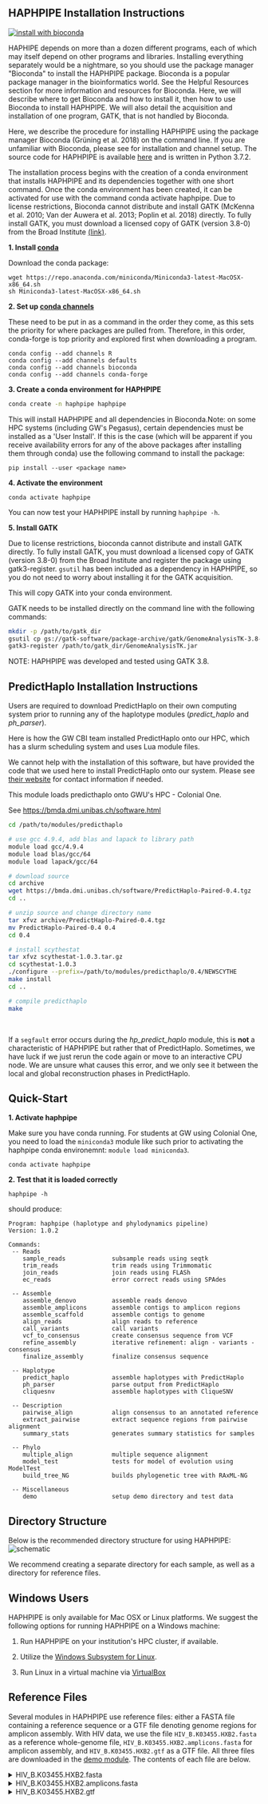 ## HAPHPIPE Installation Instructions 

[![install with bioconda](https://img.shields.io/badge/install%20with-bioconda-brightgreen.svg?style=flat)](http://bioconda.github.io/recipes/haphpipe/README.html)

HAPHIPE depends on more than a dozen different programs, each of which may itself depend on other programs and libraries. Installing everything separately would be a nightmare, so you should use the package manager "Bioconda" to install the HAPHPIPE package. Bioconda is a popular package manager in the bioinformatics world. See the Helpful Resources section for more information and resources for Bioconda. Here, we will describe where to get Bioconda and how to install it, then how to use Bioconda to install HAPHPIPE. We will also detail the acquisition and installation of one program, GATK, that is not handled by Bioconda.

Here, we describe the procedure for installing HAPHPIPE using the package manager Bioconda (Grüning et al. 2018) on the command line. If you are unfamiliar with Bioconda, please see [](https://bioconda.github.io) for installation and channel setup. The source code for HAPHPIPE is available [here](https://github.com/gwcbi/haphpipe) and is written in Python 3.7.2. 

The installation process begins with the creation of a conda environment that installs HAPHPIPE and its dependencies together with one short command. Once the conda environment has been created, it can be activated for use with the command conda activate haphpipe. Due to license restrictions, Bioconda cannot distribute and install GATK (McKenna et al. 2010; Van der Auwera et al. 2013; Poplin et al. 2018) directly. To fully install GATK, you must download a licensed copy of GATK (version 3.8-0) from the Broad Institute [(link)](https://software.broadinstitute.org/gatk/download/archive). 


__1. Install [conda](https://bioconda.github.io/user/install.html#set-up-channels)__

Download the conda package:

```
wget https://repo.anaconda.com/miniconda/Miniconda3-latest-MacOSX-x86_64.sh
sh Miniconda3-latest-MacOSX-x86_64.sh
```

__2. Set up [conda channels](https://bioconda.github.io/user/install.html#set-up-channels)__

These need to be put in as a command in the order they come, as this sets the priority for where packages are pulled from. Therefore, in this order, conda-forge is top priority and explored first when downloading a program.

```
conda config --add channels R
conda config --add channels defaults
conda config --add channels bioconda
conda config --add channels conda-forge
```

__3. Create a conda environment for HAPHPIPE__

```bash
conda create -n haphpipe haphpipe
```
This will install HAPHPIPE and all dependencies in Bioconda.Note: on some HPC systems (including GW's Pegasus), certain dependencies must be installed as a 'User Install'. If this is the case (which will be apparent if you receive availability errors for any of the above packages after installing them through conda) use the following command to install the package:
```
pip install --user <package name>
```

__4. Activate the environment__

```
conda activate haphpipe
```
You can now test your HAPHPIPE install by running `haphpipe -h`.

__5. Install GATK__

Due to license restrictions, bioconda cannot distribute
and install GATK directly. To fully install GATK, you must
download a licensed copy of GATK (version 3.8-0) from the Broad Institute and register the package using gatk3-register. `gsutil` has been included as a dependency in HAPHPIPE, so you do not need to worry about installing it for the GATK acquisition.

This will copy GATK into your conda environment.

GATK needs to be installed directly on the command line with the following commands:

```bash
mkdir -p /path/to/gatk_dir
gsutil cp gs://gatk-software/package-archive/gatk/GenomeAnalysisTK-3.8-0-ge9d806836.tar.bz2 path/to/gatk_dir/
gatk3-register /path/to/gatk_dir/GenomeAnalysisTK.jar
```

NOTE: HAPHPIPE was developed and tested using GATK 3.8.


## PredictHaplo Installation Instructions

Users are required to download PredictHaplo on their own computing system prior to running any of the haplotype modules (_predict_haplo_ and _ph_parser_).

Here is how the GW CBI team installed PredictHaplo onto our HPC, which has a slurm scheduling system and uses Lua module files.

We cannot help with the installation of this software, but have provided the code that we used here to install PredictHaplo onto our system. Please see [their website](https://bmda.dmi.unibas.ch/software.html) for contact information if needed.

This module loads predicthaplo onto GWU's HPC - Colonial One. 

See https://bmda.dmi.unibas.ch/software.html

```bash
cd /path/to/modules/predicthaplo

# use gcc 4.9.4, add blas and lapack to library path
module load gcc/4.9.4
module load blas/gcc/64
module load lapack/gcc/64

# download source
cd archive
wget https://bmda.dmi.unibas.ch/software/PredictHaplo-Paired-0.4.tgz
cd ..

# unzip source and change directory name
tar xfvz archive/PredictHaplo-Paired-0.4.tgz
mv PredictHaplo-Paired-0.4 0.4
cd 0.4

# install scythestat
tar xfvz scythestat-1.0.3.tar.gz
cd scythestat-1.0.3
./configure --prefix=/path/to/modules/predicthaplo/0.4/NEWSCYTHE
make install
cd ..

# compile predicthaplo
make
```

<br/>

If a `segfault` error occurs during the _hp_predict_haplo_ module, this is **not** a characteristic of HAPHPIPE but rather that of PredictHaplo. Sometimes, we have luck if we just rerun the code again or move to an interactive CPU node. We are unsure what causes this error, and we only see it between the local and global reconstruction phases in PredictHaplo.


## Quick-Start

__1. Activate haphpipe__

Make sure you have conda running.
For students at GW using Colonial One, you need to load the `miniconda3` module like such prior to activating the haphpipe conda environemnt: 
`module load miniconda3`.

```
conda activate haphpipe
```

__2. Test that it is loaded correctly__

```
haphpipe -h
```

should produce:

```
Program: haphpipe (haplotype and phylodynamics pipeline)
Version: 1.0.2

Commands:
 -- Reads
    sample_reads             subsample reads using seqtk
    trim_reads               trim reads using Trimmomatic
    join_reads               join reads using FLASh
    ec_reads                 error correct reads using SPAdes

 -- Assemble
    assemble_denovo          assemble reads denovo
    assemble_amplicons       assemble contigs to amplicon regions
    assemble_scaffold        assemble contigs to genome
    align_reads              align reads to reference
    call_variants            call variants
    vcf_to_consensus         create consensus sequence from VCF
    refine_assembly          iterative refinement: align - variants - consensus
    finalize_assembly        finalize consensus sequence

 -- Haplotype
    predict_haplo            assemble haplotypes with PredictHaplo
    ph_parser                parse output from PredictHaplo
    cliquesnv                assemble haplotypes with CliqueSNV

 -- Description
    pairwise_align           align consensus to an annotated reference
    extract_pairwise         extract sequence regions from pairwise alignment
    summary_stats            generates summary statistics for samples

 -- Phylo
    multiple_align           multiple sequence alignment
    model_test               tests for model of evolution using ModelTest
    build_tree_NG            builds phylogenetic tree with RAxML-NG

 -- Miscellaneous
    demo                     setup demo directory and test data
```

## Directory Structure

Below is the recommended directory structure for using HAPHPIPE:
![schematic](img/Directory_fig1.png)

We recommend creating a separate directory for each sample, as well as a directory for reference files.

## Windows Users

HAPHPIPE is only available for Mac OSX or Linux platforms. We suggest the following options for running HAPHPIPE on a Windows machine:

1. Run HAPHPIPE on your institution's HPC cluster, if available. 

2. Utilize the [Windows Subsystem for Linux](https://docs.microsoft.com/en-us/windows/wsl/install-win10).

3. Run Linux in a virtual machine via [VirtualBox](https://www.virtualbox.org)

## Reference Files

Several modules in HAPHPIPE use reference files: either a FASTA file containing a reference sequence or a GTF file denoting genome regions for amplicon assembly. With HIV data, we use
the file `HIV_B.K03455.HXB2.fasta` as a reference whole-genome file, `HIV_B.K03455.HXB2.amplicons.fasta` for amplicon assembly, and `HIV_B.K03455.HXB2.gtf` as a GTF file. All three files are downloaded in the [demo module](https://gwcbi.github.io/haphpipe_docs/demos/).
The contents of each file are below.

<details>
  <summary>HIV_B.K03455.HXB2.fasta</summary>
```
	>HIV_B.K03455.HXB2
	TGGAAGGGCTAATTCACTCCCAACGAAGACAAGATATCCTTGATCTGTGGATCTACCACACACAAGGCTACTTCCCTGATTAGCAGAACTACACACCAGG
	GCCAGGGATCAGATATCCACTGACCTTTGGATGGTGCTACAAGCTAGTACCAGTTGAGCCAGAGAAGTTAGAAGAAGCCAACAAAGGAGAGAACACCAGC
	TTGTTACACCCTGTGAGCCTGCATGGAATGGATGACCCGGAGAGAGAAGTGTTAGAGTGGAGGTTTGACAGCCGCCTAGCATTTCATCACATGGCCCGAG
	AGCTGCATCCGGAGTACTTCAAGAACTGCTGACATCGAGCTTGCTACAAGGGACTTTCCGCTGGGGACTTTCCAGGGAGGCGTGGCCTGGGCGGGACTGG
	GGAGTGGCGAGCCCTCAGATCCTGCATATAAGCAGCTGCTTTTTGCCTGTACTGGGTCTCTCTGGTTAGACCAGATCTGAGCCTGGGAGCTCTCTGGCTA
	ACTAGGGAACCCACTGCTTAAGCCTCAATAAAGCTTGCCTTGAGTGCTTCAAGTAGTGTGTGCCCGTCTGTTGTGTGACTCTGGTAACTAGAGATCCCTC
	AGACCCTTTTAGTCAGTGTGGAAAATCTCTAGCAGTGGCGCCCGAACAGGGACCTGAAAGCGAAAGGGAAACCAGAGGAGCTCTCTCGACGCAGGACTCG
	GCTTGCTGAAGCGCGCACGGCAAGAGGCGAGGGGCGGCGACTGGTGAGTACGCCAAAAATTTTGACTAGCGGAGGCTAGAAGGAGAGAGATGGGTGCGAG
	AGCGTCAGTATTAAGCGGGGGAGAATTAGATCGATGGGAAAAAATTCGGTTAAGGCCAGGGGGAAAGAAAAAATATAAATTAAAACATATAGTATGGGCA
	AGCAGGGAGCTAGAACGATTCGCAGTTAATCCTGGCCTGTTAGAAACATCAGAAGGCTGTAGACAAATACTGGGACAGCTACAACCATCCCTTCAGACAG
	GATCAGAAGAACTTAGATCATTATATAATACAGTAGCAACCCTCTATTGTGTGCATCAAAGGATAGAGATAAAAGACACCAAGGAAGCTTTAGACAAGAT
	AGAGGAAGAGCAAAACAAAAGTAAGAAAAAAGCACAGCAAGCAGCAGCTGACACAGGACACAGCAATCAGGTCAGCCAAAATTACCCTATAGTGCAGAAC
	ATCCAGGGGCAAATGGTACATCAGGCCATATCACCTAGAACTTTAAATGCATGGGTAAAAGTAGTAGAAGAGAAGGCTTTCAGCCCAGAAGTGATACCCA
	TGTTTTCAGCATTATCAGAAGGAGCCACCCCACAAGATTTAAACACCATGCTAAACACAGTGGGGGGACATCAAGCAGCCATGCAAATGTTAAAAGAGAC
	CATCAATGAGGAAGCTGCAGAATGGGATAGAGTGCATCCAGTGCATGCAGGGCCTATTGCACCAGGCCAGATGAGAGAACCAAGGGGAAGTGACATAGCA
	GGAACTACTAGTACCCTTCAGGAACAAATAGGATGGATGACAAATAATCCACCTATCCCAGTAGGAGAAATTTATAAAAGATGGATAATCCTGGGATTAA
	ATAAAATAGTAAGAATGTATAGCCCTACCAGCATTCTGGACATAAGACAAGGACCAAAGGAACCCTTTAGAGACTATGTAGACCGGTTCTATAAAACTCT
	AAGAGCCGAGCAAGCTTCACAGGAGGTAAAAAATTGGATGACAGAAACCTTGTTGGTCCAAAATGCGAACCCAGATTGTAAGACTATTTTAAAAGCATTG
	GGACCAGCGGCTACACTAGAAGAAATGATGACAGCATGTCAGGGAGTAGGAGGACCCGGCCATAAGGCAAGAGTTTTGGCTGAAGCAATGAGCCAAGTAA
	CAAATTCAGCTACCATAATGATGCAGAGAGGCAATTTTAGGAACCAAAGAAAGATTGTTAAGTGTTTCAATTGTGGCAAAGAAGGGCACACAGCCAGAAA
	TTGCAGGGCCCCTAGGAAAAAGGGCTGTTGGAAATGTGGAAAGGAAGGACACCAAATGAAAGATTGTACTGAGAGACAGGCTAATTTTTTAGGGAAGATC
	TGGCCTTCCTACAAGGGAAGGCCAGGGAATTTTCTTCAGAGCAGACCAGAGCCAACAGCCCCACCAGAAGAGAGCTTCAGGTCTGGGGTAGAGACAACAA
	CTCCCCCTCAGAAGCAGGAGCCGATAGACAAGGAACTGTATCCTTTAACTTCCCTCAGGTCACTCTTTGGCAACGACCCCTCGTCACAATAAAGATAGGG
	GGGCAACTAAAGGAAGCTCTATTAGATACAGGAGCAGATGATACAGTATTAGAAGAAATGAGTTTGCCAGGAAGATGGAAACCAAAAATGATAGGGGGAA
	TTGGAGGTTTTATCAAAGTAAGACAGTATGATCAGATACTCATAGAAATCTGTGGACATAAAGCTATAGGTACAGTATTAGTAGGACCTACACCTGTCAA
	CATAATTGGAAGAAATCTGTTGACTCAGATTGGTTGCACTTTAAATTTTCCCATTAGCCCTATTGAGACTGTACCAGTAAAATTAAAGCCAGGAATGGAT
	GGCCCAAAAGTTAAACAATGGCCATTGACAGAAGAAAAAATAAAAGCATTAGTAGAAATTTGTACAGAGATGGAAAAGGAAGGGAAAATTTCAAAAATTG
	GGCCTGAAAATCCATACAATACTCCAGTATTTGCCATAAAGAAAAAAGACAGTACTAAATGGAGAAAATTAGTAGATTTCAGAGAACTTAATAAGAGAAC
	TCAAGACTTCTGGGAAGTTCAATTAGGAATACCACATCCCGCAGGGTTAAAAAAGAAAAAATCAGTAACAGTACTGGATGTGGGTGATGCATATTTTTCA
	GTTCCCTTAGATGAAGACTTCAGGAAGTATACTGCATTTACCATACCTAGTATAAACAATGAGACACCAGGGATTAGATATCAGTACAATGTGCTTCCAC
	AGGGATGGAAAGGATCACCAGCAATATTCCAAAGTAGCATGACAAAAATCTTAGAGCCTTTTAGAAAACAAAATCCAGACATAGTTATCTATCAATACAT
	GGATGATTTGTATGTAGGATCTGACTTAGAAATAGGGCAGCATAGAACAAAAATAGAGGAGCTGAGACAACATCTGTTGAGGTGGGGACTTACCACACCA
	GACAAAAAACATCAGAAAGAACCTCCATTCCTTTGGATGGGTTATGAACTCCATCCTGATAAATGGACAGTACAGCCTATAGTGCTGCCAGAAAAAGACA
	GCTGGACTGTCAATGACATACAGAAGTTAGTGGGGAAATTGAATTGGGCAAGTCAGATTTACCCAGGGATTAAAGTAAGGCAATTATGTAAACTCCTTAG
	AGGAACCAAAGCACTAACAGAAGTAATACCACTAACAGAAGAAGCAGAGCTAGAACTGGCAGAAAACAGAGAGATTCTAAAAGAACCAGTACATGGAGTG
	TATTATGACCCATCAAAAGACTTAATAGCAGAAATACAGAAGCAGGGGCAAGGCCAATGGACATATCAAATTTATCAAGAGCCATTTAAAAATCTGAAAA
	CAGGAAAATATGCAAGAATGAGGGGTGCCCACACTAATGATGTAAAACAATTAACAGAGGCAGTGCAAAAAATAACCACAGAAAGCATAGTAATATGGGG
	AAAGACTCCTAAATTTAAACTGCCCATACAAAAGGAAACATGGGAAACATGGTGGACAGAGTATTGGCAAGCCACCTGGATTCCTGAGTGGGAGTTTGTT
	AATACCCCTCCCTTAGTGAAATTATGGTACCAGTTAGAGAAAGAACCCATAGTAGGAGCAGAAACCTTCTATGTAGATGGGGCAGCTAACAGGGAGACTA
	AATTAGGAAAAGCAGGATATGTTACTAATAGAGGAAGACAAAAAGTTGTCACCCTAACTGACACAACAAATCAGAAGACTGAGTTACAAGCAATTTATCT
	AGCTTTGCAGGATTCGGGATTAGAAGTAAACATAGTAACAGACTCACAATATGCATTAGGAATCATTCAAGCACAACCAGATCAAAGTGAATCAGAGTTA
	GTCAATCAAATAATAGAGCAGTTAATAAAAAAGGAAAAGGTCTATCTGGCATGGGTACCAGCACACAAAGGAATTGGAGGAAATGAACAAGTAGATAAAT
	TAGTCAGTGCTGGAATCAGGAAAGTACTATTTTTAGATGGAATAGATAAGGCCCAAGATGAACATGAGAAATATCACAGTAATTGGAGAGCAATGGCTAG
	TGATTTTAACCTGCCACCTGTAGTAGCAAAAGAAATAGTAGCCAGCTGTGATAAATGTCAGCTAAAAGGAGAAGCCATGCATGGACAAGTAGACTGTAGT
	CCAGGAATATGGCAACTAGATTGTACACATTTAGAAGGAAAAGTTATCCTGGTAGCAGTTCATGTAGCCAGTGGATATATAGAAGCAGAAGTTATTCCAG
	CAGAAACAGGGCAGGAAACAGCATATTTTCTTTTAAAATTAGCAGGAAGATGGCCAGTAAAAACAATACATACTGACAATGGCAGCAATTTCACCGGTGC
	TACGGTTAGGGCCGCCTGTTGGTGGGCGGGAATCAAGCAGGAATTTGGAATTCCCTACAATCCCCAAAGTCAAGGAGTAGTAGAATCTATGAATAAAGAA
	TTAAAGAAAATTATAGGACAGGTAAGAGATCAGGCTGAACATCTTAAGACAGCAGTACAAATGGCAGTATTCATCCACAATTTTAAAAGAAAAGGGGGGA
	TTGGGGGGTACAGTGCAGGGGAAAGAATAGTAGACATAATAGCAACAGACATACAAACTAAAGAATTACAAAAACAAATTACAAAAATTCAAAATTTTCG
	GGTTTATTACAGGGACAGCAGAAATCCACTTTGGAAAGGACCAGCAAAGCTCCTCTGGAAAGGTGAAGGGGCAGTAGTAATACAAGATAATAGTGACATA
	AAAGTAGTGCCAAGAAGAAAAGCAAAGATCATTAGGGATTATGGAAAACAGATGGCAGGTGATGATTGTGTGGCAAGTAGACAGGATGAGGATTAGAACA
	TGGAAAAGTTTAGTAAAACACCATATGTATGTTTCAGGGAAAGCTAGGGGATGGTTTTATAGACATCACTATGAAAGCCCTCATCCAAGAATAAGTTCAG
	AAGTACACATCCCACTAGGGGATGCTAGATTGGTAATAACAACATATTGGGGTCTGCATACAGGAGAAAGAGACTGGCATTTGGGTCAGGGAGTCTCCAT
	AGAATGGAGGAAAAAGAGATATAGCACACAAGTAGACCCTGAACTAGCAGACCAACTAATTCATCTGTATTACTTTGACTGTTTTTCAGACTCTGCTATA
	AGAAAGGCCTTATTAGGACACATAGTTAGCCCTAGGTGTGAATATCAAGCAGGACATAACAAGGTAGGATCTCTACAATACTTGGCACTAGCAGCATTAA
	TAACACCAAAAAAGATAAAGCCACCTTTGCCTAGTGTTACGAAACTGACAGAGGATAGATGGAACAAGCCCCAGAAGACCAAGGGCCACAGAGGGAGCCA
	CACAATGAATGGACACTAGAGCTTTTAGAGGAGCTTAAGAATGAAGCTGTTAGACATTTTCCTAGGATTTGGCTCCATGGCTTAGGGCAACATATCTATG
	AAACTTATGGGGATACTTGGGCAGGAGTGGAAGCCATAATAAGAATTCTGCAACAACTGCTGTTTATCCATTTTCAGAATTGGGTGTCGACATAGCAGAA
	TAGGCGTTACTCGACAGAGGAGAGCAAGAAATGGAGCCAGTAGATCCTAGACTAGAGCCCTGGAAGCATCCAGGAAGTCAGCCTAAAACTGCTTGTACCA
	ATTGCTATTGTAAAAAGTGTTGCTTTCATTGCCAAGTTTGTTTCATAACAAAAGCCTTAGGCATCTCCTATGGCAGGAAGAAGCGGAGACAGCGACGAAG
	AGCTCATCAGAACAGTCAGACTCATCAAGCTTCTCTATCAAAGCAGTAAGTAGTACATGTAACGCAACCTATACCAATAGTAGCAATAGTAGCATTAGTA
	GTAGCAATAATAATAGCAATAGTTGTGTGGTCCATAGTAATCATAGAATATAGGAAAATATTAAGACAAAGAAAAATAGACAGGTTAATTGATAGACTAA
	TAGAAAGAGCAGAAGACAGTGGCAATGAGAGTGAAGGAGAAATATCAGCACTTGTGGAGATGGGGGTGGAGATGGGGCACCATGCTCCTTGGGATGTTGA
	TGATCTGTAGTGCTACAGAAAAATTGTGGGTCACAGTCTATTATGGGGTACCTGTGTGGAAGGAAGCAACCACCACTCTATTTTGTGCATCAGATGCTAA
	AGCATATGATACAGAGGTACATAATGTTTGGGCCACACATGCCTGTGTACCCACAGACCCCAACCCACAAGAAGTAGTATTGGTAAATGTGACAGAAAAT
	TTTAACATGTGGAAAAATGACATGGTAGAACAGATGCATGAGGATATAATCAGTTTATGGGATCAAAGCCTAAAGCCATGTGTAAAATTAACCCCACTCT
	GTGTTAGTTTAAAGTGCACTGATTTGAAGAATGATACTAATACCAATAGTAGTAGCGGGAGAATGATAATGGAGAAAGGAGAGATAAAAAACTGCTCTTT
	CAATATCAGCACAAGCATAAGAGGTAAGGTGCAGAAAGAATATGCATTTTTTTATAAACTTGATATAATACCAATAGATAATGATACTACCAGCTATAAG
	TTGACAAGTTGTAACACCTCAGTCATTACACAGGCCTGTCCAAAGGTATCCTTTGAGCCAATTCCCATACATTATTGTGCCCCGGCTGGTTTTGCGATTC
	TAAAATGTAATAATAAGACGTTCAATGGAACAGGACCATGTACAAATGTCAGCACAGTACAATGTACACATGGAATTAGGCCAGTAGTATCAACTCAACT
	GCTGTTAAATGGCAGTCTAGCAGAAGAAGAGGTAGTAATTAGATCTGTCAATTTCACGGACAATGCTAAAACCATAATAGTACAGCTGAACACATCTGTA
	GAAATTAATTGTACAAGACCCAACAACAATACAAGAAAAAGAATCCGTATCCAGAGAGGACCAGGGAGAGCATTTGTTACAATAGGAAAAATAGGAAATA
	TGAGACAAGCACATTGTAACATTAGTAGAGCAAAATGGAATAACACTTTAAAACAGATAGCTAGCAAATTAAGAGAACAATTTGGAAATAATAAAACAAT
	AATCTTTAAGCAATCCTCAGGAGGGGACCCAGAAATTGTAACGCACAGTTTTAATTGTGGAGGGGAATTTTTCTACTGTAATTCAACACAACTGTTTAAT
	AGTACTTGGTTTAATAGTACTTGGAGTACTGAAGGGTCAAATAACACTGAAGGAAGTGACACAATCACCCTCCCATGCAGAATAAAACAAATTATAAACA
	TGTGGCAGAAAGTAGGAAAAGCAATGTATGCCCCTCCCATCAGTGGACAAATTAGATGTTCATCAAATATTACAGGGCTGCTATTAACAAGAGATGGTGG
	TAATAGCAACAATGAGTCCGAGATCTTCAGACCTGGAGGAGGAGATATGAGGGACAATTGGAGAAGTGAATTATATAAATATAAAGTAGTAAAAATTGAA
	CCATTAGGAGTAGCACCCACCAAGGCAAAGAGAAGAGTGGTGCAGAGAGAAAAAAGAGCAGTGGGAATAGGAGCTTTGTTCCTTGGGTTCTTGGGAGCAG
	CAGGAAGCACTATGGGCGCAGCCTCAATGACGCTGACGGTACAGGCCAGACAATTATTGTCTGGTATAGTGCAGCAGCAGAACAATTTGCTGAGGGCTAT
	TGAGGCGCAACAGCATCTGTTGCAACTCACAGTCTGGGGCATCAAGCAGCTCCAGGCAAGAATCCTGGCTGTGGAAAGATACCTAAAGGATCAACAGCTC
	CTGGGGATTTGGGGTTGCTCTGGAAAACTCATTTGCACCACTGCTGTGCCTTGGAATGCTAGTTGGAGTAATAAATCTCTGGAACAGATTTGGAATCACA
	CGACCTGGATGGAGTGGGACAGAGAAATTAACAATTACACAAGCTTAATACACTCCTTAATTGAAGAATCGCAAAACCAGCAAGAAAAGAATGAACAAGA
	ATTATTGGAATTAGATAAATGGGCAAGTTTGTGGAATTGGTTTAACATAACAAATTGGCTGTGGTATATAAAATTATTCATAATGATAGTAGGAGGCTTG
	GTAGGTTTAAGAATAGTTTTTGCTGTACTTTCTATAGTGAATAGAGTTAGGCAGGGATATTCACCATTATCGTTTCAGACCCACCTCCCAACCCCGAGGG
	GACCCGACAGGCCCGAAGGAATAGAAGAAGAAGGTGGAGAGAGAGACAGAGACAGATCCATTCGATTAGTGAACGGATCCTTGGCACTTATCTGGGACGA
	TCTGCGGAGCCTGTGCCTCTTCAGCTACCACCGCTTGAGAGACTTACTCTTGATTGTAACGAGGATTGTGGAACTTCTGGGACGCAGGGGGTGGGAAGCC
	CTCAAATATTGGTGGAATCTCCTACAGTATTGGAGTCAGGAACTAAAGAATAGTGCTGTTAGCTTGCTCAATGCCACAGCCATAGCAGTAGCTGAGGGGA
	CAGATAGGGTTATAGAAGTAGTACAAGGAGCTTGTAGAGCTATTCGCCACATACCTAGAAGAATAAGACAGGGCTTGGAAAGGATTTTGCTATAAGATGG
	GTGGCAAGTGGTCAAAAAGTAGTGTGATTGGATGGCCTACTGTAAGGGAAAGAATGAGACGAGCTGAGCCAGCAGCAGATAGGGTGGGAGCAGCATCTCG
	AGACCTGGAAAAACATGGAGCAATCACAAGTAGCAATACAGCAGCTACCAATGCTGCTTGTGCCTGGCTAGAAGCACAAGAGGAGGAGGAGGTGGGTTTT
	CCAGTCACACCTCAGGTACCTTTAAGACCAATGACTTACAAGGCAGCTGTAGATCTTAGCCACTTTTTAAAAGAAAAGGGGGGACTGGAAGGGCTAATTC
	ACTCCCAAAGAAGACAAGATATCCTTGATCTGTGGATCTACCACACACAAGGCTACTTCCCTGATTAGCAGAACTACACACCAGGGCCAGGGGTCAGATA
	TCCACTGACCTTTGGATGGTGCTACAAGCTAGTACCAGTTGAGCCAGATAAGATAGAAGAGGCCAATAAAGGAGAGAACACCAGCTTGTTACACCCTGTG
	AGCCTGCATGGGATGGATGACCCGGAGAGAGAAGTGTTAGAGTGGAGGTTTGACAGCCGCCTAGCATTTCATCACGTGGCCCGAGAGCTGCATCCGGAGT
	ACTTCAAGAACTGCTGACATCGAGCTTGCTACAAGGGACTTTCCGCTGGGGACTTTCCAGGGAGGCGTGGCCTGGGCGGGACTGGGGAGTGGCGAGCCCT
	CAGATCCTGCATATAAGCAGCTGCTTTTTGCCTGTACTGGGTCTCTCTGGTTAGACCAGATCTGAGCCTGGGAGCTCTCTGGCTAACTAGGGAACCCACT
	GCTTAAGCCTCAATAAAGCTTGCCTTGAGTGCTTCAAGTAGTGTGTGCCCGTCTGTTGTGTGACTCTGGTAACTAGAGATCCCTCAGACCCTTTTAGTCA
	GTGTGGAAAATCTCTAGCA
```
</details>


<details>
  <summary>HIV_B.K03455.HXB2.amplicons.fasta</summary>
```
	>ref|HIV_B.K03455.HXB2|reg|PRRT|
	CCCTCAGGTCACTCTTTGGCAACGACCCCTCGTCACAATAAAGATAGGGGGGCAACTAAAGGAAGCTCTATTAGATACAG
	GAGCAGATGATACAGTATTAGAAGAAATGAGTTTGCCAGGAAGATGGAAACCAAAAATGATAGGGGGAATTGGAGGTTTT
	ATCAAAGTAAGACAGTATGATCAGATACTCATAGAAATCTGTGGACATAAAGCTATAGGTACAGTATTAGTAGGACCTAC
	ACCTGTCAACATAATTGGAAGAAATCTGTTGACTCAGATTGGTTGCACTTTAAATTTTCCCATTAGCCCTATTGAGACTG
	TACCAGTAAAATTAAAGCCAGGAATGGATGGCCCAAAAGTTAAACAATGGCCATTGACAGAAGAAAAAATAAAAGCATTA
	GTAGAAATTTGTACAGAGATGGAAAAGGAAGGGAAAATTTCAAAAATTGGGCCTGAAAATCCATACAATACTCCAGTATT
	TGCCATAAAGAAAAAAGACAGTACTAAATGGAGAAAATTAGTAGATTTCAGAGAACTTAATAAGAGAACTCAAGACTTCT
	GGGAAGTTCAATTAGGAATACCACATCCCGCAGGGTTAAAAAAGAAAAAATCAGTAACAGTACTGGATGTGGGTGATGCA
	TATTTTTCAGTTCCCTTAGATGAAGACTTCAGGAAGTATACTGCATTTACCATACCTAGTATAAACAATGAGACACCAGG
	GATTAGATATCAGTACAATGTGCTTCCACAGGGATGGAAAGGATCACCAGCAATATTCCAAAGTAGCATGACAAAAATCT
	TAGAGCCTTTTAGAAAACAAAATCCAGACATAGTTATCTATCAATACATGGATGATTTGTATGTAGGATCTGACTTAGAA
	ATAGGGCAGCATAGAACAAAAATAGAGGAGCTGAGACAACATCTGTTGAGGTGGGGACTTACCACACCAGACAAAAAACA
	TCAGAAAGAACCTCCATTCCTTTGGATGGGTTATGAACTCCATCCTGATAAATGGACAGTACAGCCTATAGTGCTGCCAG
	AAAAAGACAGCTGGACTGTCAATGACATACAGAAGTTAGTGGGGAAATTGAATTGGGCAAGTCAGATTTACCCAGGGATT
	AAAGTAAGGCAATTATGTAAACTCCTTAGAGGAACCAAAGCACTAACAGAAGTAATACCACTAACAGAAGAAGCAGAGCT
	AGAACTGGCAGAAAACAGAGAGATTCTAAAAGAACCAGTACATGGAGTGTATTATGACCCATCAAAAGACTTAATAGCAG
	AAATACAGAAGCAGGGGCAAGGCCAATGGACATATCAAATTTATCAAGAGCCATTTAAAAATCTGAAAACAGGAAAATAT
	GCAAGAATGAGGGGTGCCCACACTAATGATGTAAAACAATTAACAGAGGCAGTGCAAAAAATAACCACAGAAAGCATAGT
	AATATGGGGAAAGACTCCTAAATTTAAACTGCCCATACAAAAGGAAACATGGGAAACATGGTGGACAGAGTATTGGCAAG
	CCACCTGGATTCCTGAGTGGGAGTTTGTTAATACCCCTCCCTTAGTGAAATTATGGTACCAGTTAGAGAAAGAACCCATA
	GTAGGAGCAGAAACCTTC
	>ref|HIV_B.K03455.HXB2|reg|INT|
	TTTTTAGATGGAATAGATAAGGCCCAAGATGAACATGAGAAATATCACAGTAATTGGAGAGCAATGGCTAGTGATTTTAA
	CCTGCCACCTGTAGTAGCAAAAGAAATAGTAGCCAGCTGTGATAAATGTCAGCTAAAAGGAGAAGCCATGCATGGACAAG
	TAGACTGTAGTCCAGGAATATGGCAACTAGATTGTACACATTTAGAAGGAAAAGTTATCCTGGTAGCAGTTCATGTAGCC
	AGTGGATATATAGAAGCAGAAGTTATTCCAGCAGAAACAGGGCAGGAAACAGCATATTTTCTTTTAAAATTAGCAGGAAG
	ATGGCCAGTAAAAACAATACATACTGACAATGGCAGCAATTTCACCGGTGCTACGGTTAGGGCCGCCTGTTGGTGGGCGG
	GAATCAAGCAGGAATTTGGAATTCCCTACAATCCCCAAAGTCAAGGAGTAGTAGAATCTATGAATAAAGAATTAAAGAAA
	ATTATAGGACAGGTAAGAGATCAGGCTGAACATCTTAAGACAGCAGTACAAATGGCAGTATTCATCCACAATTTTAAAAG
	AAAAGGGGGGATTGGGGGGTACAGTGCAGGGGAAAGAATAGTAGACATAATAGCAACAGACATACAAACTAAAGAATTAC
	AAAAACAAATTACAAAAATTCAAAATTTTCGGGTTTATTACAGGGACAGCAGAAATCCACTTTGGAAAGGACCAGCAAAG
	CTCCTCTGGAAAGGTGAAGGGGCAGTAGTAATACAAGATAATAGTGACATAAAAGTAGTGCCAAGAAGAAAAGCAAAGAT
	CATTAGGGATTATGGAAAACAGATGGCAGGTGATGATTGTGTGGCAAGTAGACAGGATGAGGAT
	>ref|HIV_B.K03455.HXB2|reg|gp120|
	CAGTAGATCCTAGACTAGAGCCCTGGAAGCATCCAGGAAGTCAGCCTAAAACTGCTTGTACCAATTGCTATTGTAAAAAG
	TGTTGCTTTCATTGCCAAGTTTGTTTCATAACAAAAGCCTTAGGCATCTCCTATGGCAGGAAGAAGCGGAGACAGCGACG
	AAGAGCTCATCAGAACAGTCAGACTCATCAAGCTTCTCTATCAAAGCAGTAAGTAGTACATGTAACGCAACCTATACCAA
	TAGTAGCAATAGTAGCATTAGTAGTAGCAATAATAATAGCAATAGTTGTGTGGTCCATAGTAATCATAGAATATAGGAAA
	ATATTAAGACAAAGAAAAATAGACAGGTTAATTGATAGACTAATAGAAAGAGCAGAAGACAGTGGCAATGAGAGTGAAGG
	AGAAATATCAGCACTTGTGGAGATGGGGGTGGAGATGGGGCACCATGCTCCTTGGGATGTTGATGATCTGTAGTGCTACA
	GAAAAATTGTGGGTCACAGTCTATTATGGGGTACCTGTGTGGAAGGAAGCAACCACCACTCTATTTTGTGCATCAGATGC
	TAAAGCATATGATACAGAGGTACATAATGTTTGGGCCACACATGCCTGTGTACCCACAGACCCCAACCCACAAGAAGTAG
	TATTGGTAAATGTGACAGAAAATTTTAACATGTGGAAAAATGACATGGTAGAACAGATGCATGAGGATATAATCAGTTTA
	TGGGATCAAAGCCTAAAGCCATGTGTAAAATTAACCCCACTCTGTGTTAGTTTAAAGTGCACTGATTTGAAGAATGATAC
	TAATACCAATAGTAGTAGCGGGAGAATGATAATGGAGAAAGGAGAGATAAAAAACTGCTCTTTCAATATCAGCACAAGCA
	TAAGAGGTAAGGTGCAGAAAGAATATGCATTTTTTTATAAACTTGATATAATACCAATAGATAATGATACTACCAGCTAT
	AAGTTGACAAGTTGTAACACCTCAGTCATTACACAGGCCTGTCCAAAGGTATCCTTTGAGCCAATTCCCATACATTATTG
	TGCCCCGGCTGGTTTTGCGATTCTAAAATGTAATAATAAGACGTTCAATGGAACAGGACCATGTACAAATGTCAGCACAG
	TACAATGTACACATGGAATTAGGCCAGTAGTATCAACTCAACTGCTGTTAAATGGCAGTCTAGCAGAAGAAGAGGTAGTA
	ATTAGATCTGTCAATTTCACGGACAATGCTAAAACCATAATAGTACAGCTGAACACATCTGTAGAAATTAATTGTACAAG
	ACCCAACAACAATACAAGAAAAAGAATCCGTATCCAGAGAGGACCAGGGAGAGCATTTGTTACAATAGGAAAAATAGGAA
	ATATGAGACAAGCACATTGTAACATTAGTAGAGCAAAATGGAATAACACTTTAAAACAGATAGCTAGCAAATTAAGAGAA
	CAATTTGGAAATAATAAAACAATAATCTTTAAGCAATCCTCAGGAGGGGACCCAGAAATTGTAACGCACAGTTTTAATTG
	TGGAGGGGAATTTTTCTACTGTAATTCAACACAACTGTTTAATAGTACTTGGTTTAATAGTACTTGGAGTACTGAAGGGT
	CAAATAACACTGAAGGAAGTGACACAATCACCCTCCCATGCAGAATAAAACAAATTATAAACATGTGGCAGAAAGTAGGA
	AAAGCAATGTATGCCCCTCCCATCAGTGGACAAATTAGATGTTCATCAAATATTACAGGGCTGCTATTAACAAGAGATGG
	TGGTAATAGCAACAATGAGTCCGAGATCTTCAGACCTGGAGGAGGAGATATGAGGGACAATTGGAGAAGTGAATTATATA
	AATATAAAGTAGTAAAAATTGAACCATTAGGAGTAGCACCCACCAAGGCAAAGAGAAGAGTGGTGCAGAGAGAAAAAAGA
```
</details>

<details>
  <summary>HIV_B.K03455.HXB2.gtf</summary>

```
	HIV_B.K03455.HXB2	LANL	amplicon	2252	3869	.	+	2	name "PRRT"; primary_cds "2252-2549"; alt_cds "2550-3869";
	HIV_B.K03455.HXB2	LANL	amplicon	4230	5093	.	+	0	name "INT"; primary_cds "2085-5096"; alt_cds "5098-5619";
	HIV_B.K03455.HXB2	LANL	amplicon	6225	7757	.	+	1	name "gp120"; primary_cds "6225-8795"; alt_cds "5831-6223";
```
</details>
<br>